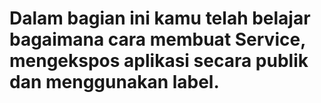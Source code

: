 # Dalam bagian ini kamu telah belajar bagaimana cara membuat Service, mengekspos aplikasi secara publik dan menggunakan label. #